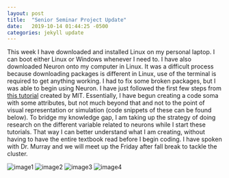 ```yaml
---
layout: post
title:  "Senior Seminar Project Update"
date:   2019-10-14 01:44:25 -0500
categories: jekyll update
---
```

This week I have downloaded and installed Linux on my personal laptop. I can boot either Linux or Windows whenever I need to. I have also downloaded Neuron onto my computer in Linux. It was a difficult process because downloading packages is different in Linux, use of the terminal is required to get anything working. I had to fix some broken packages, but I was able to begin using Neuron. I have just followed the first few steps from [this tutorial](http://web.mit.edu/neuron_v7.4/nrntuthtml/index.html) created by MIT. Essentially, I have begun creating a code soma with some attributes, but not much beyond that and not to the point of visual representation or simulation (code snippets of these can be found below). To bridge my knowledge gap, I am taking up the strategy of doing research on the different variable related to neurons while I start these tutorials. That way I can better understand what I am creating, without having to have the entire textbook read before I begin coding. I have spoken with Dr. Murray and we will meet up the Friday after fall break to tackle the cluster.


![image1](https://imgur.com/yCgVlGX.jpg)
![image2](https://imgur.com/SoSrJ10.jpg)
![image3](https://imgur.com/uaDAhzc.jpg)
![image4](https://imgur.com/BL0Cs00.jpg)

